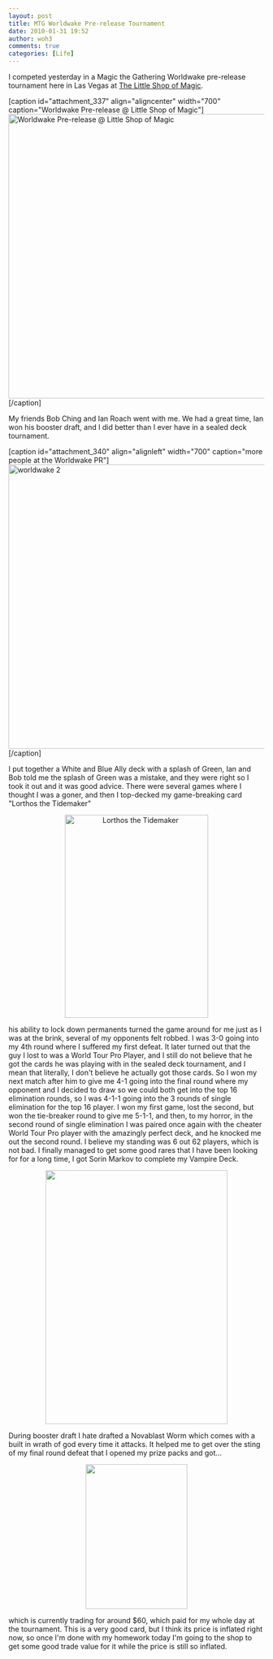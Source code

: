 ```yaml
---
layout: post
title: MTG Worldwake Pre-release Tournament
date: 2010-01-31 19:52
author: woh3
comments: true
categories: [Life]
---
```

I competed yesterday in a Magic the Gathering Worldwake pre-release tournament here in Las Vegas at <a title="Little Shop of Magic" href="http://www.shopofmagic.com/">The Little Shop of Magic</a>.

[caption id="attachment_337" align="aligncenter" width="700" caption="Worldwake Pre-release @ Little Shop of Magic"]<a href="http://woh3blog.files.wordpress.com/2010/01/ianroach-worldwakepr.jpg"><img class="size-full wp-image-337" title="IanRoach-worldwakePR" src="http://woh3blog.files.wordpress.com/2010/01/ianroach-worldwakepr.jpg" alt="Worldwake Pre-release @ Little Shop of Magic" width="700" height="560" /></a>[/caption]

My friends Bob Ching and Ian Roach went with me. We had a great time, Ian won his booster draft, and I did better than I ever have in a sealed deck tournament.
<p style="text-align:center;"></p>
<p style="text-align:center;"></p>


[caption id="attachment_340" align="alignleft" width="700" caption="more people at the Worldwake PR"]<a href="http://woh3blog.files.wordpress.com/2010/01/worldwake22.jpg"><img class="size-full wp-image-340" title="worldwake2" src="http://woh3blog.files.wordpress.com/2010/01/worldwake22.jpg" alt="worldwake 2" width="700" height="560" /></a>[/caption]

I put together a White and Blue Ally deck with a splash of Green, Ian and Bob told me the splash of Green was a mistake, and they were right so I took it out and it was good advice. There were several games where I thought I was a goner, and then I top-decked my game-breaking card "Lorthos the Tidemaker"
<p style="text-align:center;"><a href="http://woh3blog.files.wordpress.com/2010/01/lorthos-the-tidemaker.jpg"><img class="size-full wp-image-336 aligncenter" title="Lorthos-the-Tidemaker" src="http://woh3blog.files.wordpress.com/2010/01/lorthos-the-tidemaker.jpg" alt="Lorthos the Tidemaker" width="282" height="400" /></a></p>
<p style="text-align:left;">his ability to lock down permanents turned the game around for me just as I was at the brink, several of my opponents felt robbed. I was 3-0 going into my 4th round where I suffered my first defeat. It later turned out that the guy I lost to was a World Tour Pro Player, and I still do not believe that he got the cards he was playing with in the sealed deck tournament, and I mean that literally, I don't believe he actually got those cards. So I won my next match after him to give me 4-1 going into the final round where my opponent and I decided to draw so we could both get into the top 16 elimination rounds, so I was 4-1-1 going into the 3 rounds of single elimination for the top 16 player. I won my first game, lost the second, but won the tie-breaker round to give me 5-1-1, and then, to my horror, in the second round of single elimination I was paired once again with the cheater World Tour Pro player with the amazingly perfect deck, and he knocked me out the second round. I believe my standing was 6 out 62 players, which is not bad. I finally managed to get some good rares that I have been looking for for a long time, I got Sorin Markov to complete my Vampire Deck.</p>
<p style="text-align:center;"><a href="http://woh3blog.files.wordpress.com/2010/01/sorin-markov.jpg"><img class="size-full wp-image-341 aligncenter" title="sorin-markov" src="http://woh3blog.files.wordpress.com/2010/01/sorin-markov.jpg" alt="" width="358" height="500" /></a></p>
<p style="text-align:left;">During booster draft I hate drafted a Novablast Worm which comes with a built in wrath of god every time it attacks. It helped me to get over the sting of my final round defeat that I opened my prize packs and got...</p>
<p style="text-align:center;"><a href="http://woh3blog.files.wordpress.com/2010/01/baneslayerangel.jpg"><img class="size-full wp-image-342 aligncenter" title="baneslayerangel" src="http://woh3blog.files.wordpress.com/2010/01/baneslayerangel.jpg" alt="" width="200" height="285" /></a></p>
<p style="text-align:left;">which is currently trading for around $60, which paid for my whole day at the tournament. This is a very good card, but I think its price is inflated right now, so once I'm done with my homework today I'm going to the shop to get some good trade value for it while the price is still so inflated.</p>
